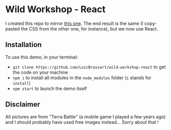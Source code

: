 # Wild Workshop - React

I created this repo to mirror [this one](https://github.com/LoicBrassart/wild-workshop-jsbasics).
The end result is the same (I copy-pasted the CSS from the other one, for instance), but we now use React.

## Installation

To use this demo, in your terminal:
- `git clone https://github.com/LoicBrassart/wild-workshop-react` to get the code on your machine
- `npm i` to install all modules in the `node_modules` folder (`i` stands for `install`)
- `npm start` to launch the demo itself

## Disclaimer

All pictures are from "Terra Battle" (a mobile game I played a few years ago) and I should probably have used free images instead... Sorry about that !